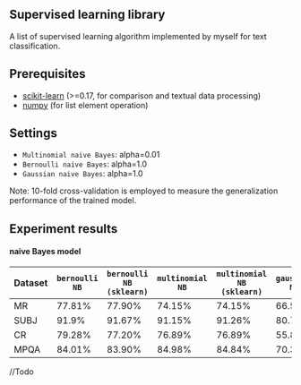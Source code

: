 ## Supervised learning library
A list of supervised learning algorithm implemented by myself for text classification.

## Prerequisites
* [scikit-learn](http://scikit-learn.org/) (>=0.17, for comparison and textual data processing)
* [numpy](http://www.numpy.org/) (for list element operation)

## Settings
* `Multinomial naive Bayes`: alpha=0.01
* `Bernoulli naive Bayes`: alpha=1.0
* `Gaussian naive Bayes`: alpha=1.0

Note: 10-fold cross-validation is employed to measure the generalization performance of the trained model.

## Experiment results
#### naive Bayes model
Dataset | `bernoulli NB` | `bernoulli NB (sklearn)` | `multinomial NB` | `multinomial NB (sklearn)` | `gaussian NB` | `gaussian NB (sklearn)` 
--- | --- | --- | --- | --- | --- | ---
MR | 77.81% | 77.90% | 74.15% | 74.15% | 66.58% | 66.58%
SUBJ | 91.9% | 91.67% | 91.15% | 91.26% | 80.72% | 80.72%
CR | 79.28% | 77.20% | 76.89% | 76.89% | 55.80% | 55.80%
MPQA | 84.01% | 83.90% | 84.98% | 84.84% | 70.31% | 70.31%
//Todo

